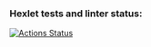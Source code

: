 ### Hexlet tests and linter status:
[![Actions Status](https://github.com/Maksonik/python-project-49/actions/workflows/hexlet-check.yml/badge.svg)](https://github.com/Maksonik/python-project-49/actions)